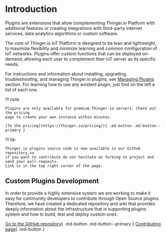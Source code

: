 
# Introduction

Plugins are extensions that allow complementing Thinger.io Platform with additional features or creating integrations with third-party internet services, data analytics algorithms or custom software.

The core of Thinger.io IoT Platform is designed to be lean and lightweight, to maximize flexibility and minimize learning and common configuration of IoT networks.  Plugins offer custom functions that can be deployed on-demand,  allowing each user to complement their IoT server as its specific needs.

For instructions and information about installing, upgrading, troubleshooting, and managing Thinger.io plugins, see [Managing Plugins](/managing) section. For learning how to use any existent plugin, just find on the left a list of each one.

!!! note

    Plugins are only available for premium Thinger.io servers. Check out the pricing
    page to create your own instance within minutes.

    [To the pricing](https://thinger.io/pricing/){ .md-button .md-button--primary }

!!! tip

    Thinger.io plugins source code is now available in our Github repository,so
    if you want to contribute do not hesitate on forking to project and send your pull-requests.
    Link is in the top right corner of the page.

## Custom Plugins Development

In order to provide a highly extensive system we are working to make it easy for community developers to contribute through Open Source plugins. Therefore, we have created a dedicated repository and wiki that provides deeply information about the infrastructure that is supporting plugins system and how to build, test and deploy custom ones.

[Go to the GitHub repository](https://github.com/thinger-io/plugins){ .md-button .md-button--primary }
[Contributing page](/contributing/){ .md-button }
